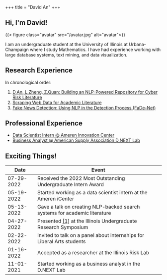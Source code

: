 +++
title = "David An"
+++

## Hi, I'm David!

{{< figure class="avatar" src="/avatar.jpg" alt="avatar">}}

I am an undergraduate student at the University of Illinois at Urbana-Champaign where I study Mathematics. I have had experience working with large database systems, text mining, and data visualization.

## Research Experience

In chronological order:

1. [D.An, L.Zheng, Z.Quan: Building an NLP-Powered Repository for Cyber Risk Literature](/research/nlpsearch)
2. [Scraping Web Data for Academic Literature](/research/uconnscrape)
3. [Fake News Detection: Using NLP in the Detection Process (FaDe-Net)](research/fadenet)

## Professional Experience

- [Data Scientist Intern @ Ameren Innovation Center](/professional/ameren)
- [Business Analyst @ American Supply Association D.NEXT Lab](/professional/asa)

## Exciting Things!

<!-- This is a [link](http://google.com). Something *italics* and something **bold**.

Here is a table: -->

| Date       | Event                                                                                 |
| ---------- | ------------------------------------------------------------------------------------- |
| 07-29-2022 | Received the 2022 Most Outstanding Undergraduate Intern Award                         |
| 05-19-2022 | Started working as a data scientist intern at the Ameren iCenter                      |
| 05-13-2022 | Gave a talk on creating NLP-backed search systems for academic literature             |
| 04-27-2022 | Presented [[1]](/research/nlpsearch) at the Illinois Undergraduate Research Symposium |
| 02-22-2022 | Invited to talk on a panel about internships for Liberal Arts students                |
| 01-16-2022 | Accepted as a researcher at the Illinois Risk Lab                                     |
| 11-01-2021 | Started working as a business analyst in the D.NEXT Lab                               |

<!--
Here is a horizontal rule:

---

Here is a blockquote:

> To a great mind, nothing is little

Here is a `code` block: -->

<!-- ```python
def is_elementary():
  return True
``` -->
